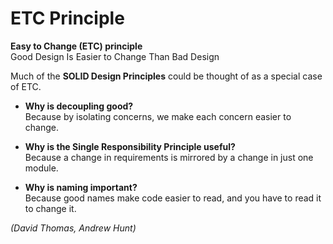 # ETC Principle

**Easy to Change (ETC) principle**  
Good Design Is Easier to Change Than Bad Design

Much of the **SOLID Design Principles** could be thought of as a special case of ETC.

- **Why is decoupling good?**  
  Because by isolating concerns, we make each concern easier to change.

- **Why is the Single Responsibility Principle useful?**  
  Because a change in requirements is mirrored by a change in just one module.

- **Why is naming important?**  
  Because good names make code easier to read, and you have to read it to change it.

*(David Thomas, Andrew Hunt)*
